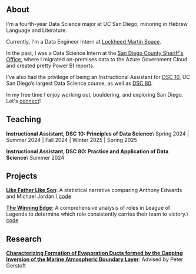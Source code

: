 ---
---

## About

I'm a fourth-year Data Science major at UC San Diego, minoring in Hebrew Language and Literature.

Currently, I'm a Data Engineer Intern at [Lockheed Martin Space](https://www.lockheedmartin.com/en-us/who-we-are/business-areas/space.html).

In the past, I was a Data Science Intern at the [San Diego County Sheriff's Office](https://www.sdsheriff.gov/), where I migrated on-premises data to the Azure Government Cloud and created pretty Power BI reports.

I’ve also had the privilege of being an Instructional Assistant for [DSC 10](https://dsc10.com/), UC San Diego’s largest Data Science course, as well as [DSC 80](https://dsc80.com).

In my free time I enjoy working out, bouldering, and exploring San Diego. Let's [connect](https://www.linkedin.com/in/jasxnhuynh/)!

<!-- I'm currently a Data Science Intern at the [San Diego County Sheriff's Office](https://www.sdsheriff.gov/), where I'm migrating our on-premises data to Azure Government Cloud and creating Power BI reports.

I'm also an Instructional Assistant for the [largest Data Science course](https://dsc10.com/) at UC San Diego, where I help introduce students to the exciting world of Data Science! -->

## Teaching

__Instructional Assistant, DSC 10: Principles of Data Science__\\
Spring 2024 | Summer 2024 | Fall 2024 | Winter 2025 | Spring 2025

__Instructional Assistant, DSC 80: Practice and Application of Data Science__\\
Summer 2024

## Projects

__[Like Father Like Son](https://jhyunbinyi.github.io/antmj/)__: A statistical narrative comparing Anthony Edwards and Michael Jordan.\\
[code](https://github.com/jhyunbinyi/antmj)

__[The Winning Edge](https://jasxnhuynh.github.io/LoL-lane-analysis/)__: A comprehensive analysis of roles in League of Legends to determine which role consistently carries their team to victory.\\
[code](https://github.com/jasxnhuynh/LoL-lane-analysis)

## Research

__[Characterizing Formation of Evaporation Ducts formed by the Capping Inversion of the Marine Atmospheric Boundary Layer](https://datascience.ucsd.edu/32-undergraduate-scholarships/)__: Advised by Peter Gerstoft
